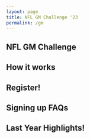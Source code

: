 ```yaml
---
layout: page
title: NFL GM Challenge '23
permalink: /gm
---
```


<!-- main image is a spreadsheet cut into a photo of the event -->

## NFL GM Challenge

## How it works

## Register!

## Signing up FAQs

## Last Year Highlights!

<!-- show twitter updates -->
<!-- show spreadsheets -->
